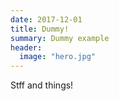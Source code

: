 ```yaml
---
date: 2017-12-01
title: Dummy!
summary: Dummy example
header:
  image: "hero.jpg"
---
```


Stff and things!